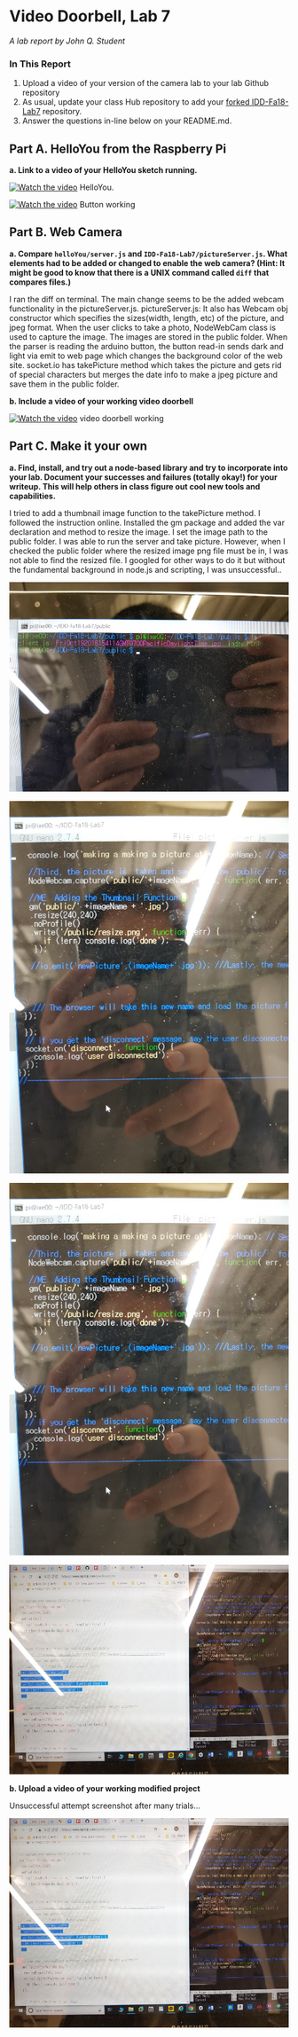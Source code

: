 # Video Doorbell, Lab 7

*A lab report by John Q. Student*

### In This Report

1. Upload a video of your version of the camera lab to your lab Github repository
1. As usual, update your class Hub repository to add your [forked IDD-Fa18-Lab7](/FAR-Lab/IDD-Fa18-Lab7) repository.
1. Answer the questions in-line below on your README.md.

## Part A. HelloYou from the Raspberry Pi

**a. Link to a video of your HelloYou sketch running.**

[![Watch the video](https://img.youtube.com/vi/6XdXe3NJdmM/0.jpg)](https://youtu.be/6XdXe3NJdmM) HelloYou.

[![Watch the video](https://img.youtube.com/vi/bRsL-9n1XgA/0.jpg)](https://youtu.be/bRsL-9n1XgA) Button working


## Part B. Web Camera

**a. Compare `helloYou/server.js` and `IDD-Fa18-Lab7/pictureServer.js`. What elements had to be added or changed to enable the web camera? (Hint: It might be good to know that there is a UNIX command called `diff` that compares files.)**

I ran the diff on terminal. The main change seems to be the added webcam functionality in the pictureServer.js. 
pictureServer.js:   It also has Webcam obj constructor which specifies the sizes(width, length, etc) of the picture, and jpeg format. 
When the user clicks to take a photo, NodeWebCam class is used to capture the image. The images are stored in the public folder.
When the parser is reading the arduino button, the button read-in sends dark and light via emit to web page which changes the background color of the web site.
socket.io has takePicture method which takes the picture and gets rid of special characters but merges the date info to make a jpeg picture and save them in the public folder. 

**b. Include a video of your working video doorbell**

[![Watch the video](https://img.youtube.com/vi/bRsL-9n1XgA/0.jpg)](https://youtu.be/bRsL-9n1XgA) video doorbell working


## Part C. Make it your own

**a. Find, install, and try out a node-based library and try to incorporate into your lab. Document your successes and failures (totally okay!) for your writeup. This will help others in class figure out cool new tools and capabilities.**

I tried to add a thumbnail image function to the takePicture method.
I followed the instruction online. Installed the gm package and added the var declaration and method to resize the image. 
I set the image path to the public folder.
I was able to run the server and take picture.
However, when I checked the public folder where the resized image png file must be in, I was not able to find the resized file. 
I googled for other ways to do it but without the fundamental background in node.js and scripting, I was unsuccessful.. 

![alt text](https://github.com/contactkoh/IDD-Fa18-Lab7/blob/master/gm1.jpg)

![alt text](https://github.com/contactkoh/IDD-Fa18-Lab7/blob/master/gm2.jpg)

![alt text](https://github.com/contactkoh/IDD-Fa18-Lab7/blob/master/gm3.jpg)

![alt text](https://github.com/contactkoh/IDD-Fa18-Lab7/blob/master/gm4.jpg)


**b. Upload a video of your working modified project**

Unsuccessful attempt screenshot after many trials...

![alt text](https://github.com/contactkoh/IDD-Fa18-Lab7/blob/master/gm4.jpg)


